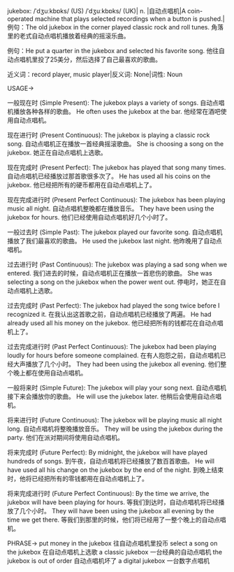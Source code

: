 jukebox: /ˈdʒuːkbɒks/ (US) /ˈdʒuːkbɒks/ (UK)| n. |自动点唱机|A coin-operated machine that plays selected recordings when a button is pushed.|例句：The old jukebox in the corner played classic rock and roll tunes.  角落里的老式自动点唱机播放着经典的摇滚乐曲。

例句：He put a quarter in the jukebox and selected his favorite song. 他往自动点唱机里投了25美分，然后选择了自己最喜欢的歌曲。

近义词：record player, music player|反义词: None|词性: Noun


USAGE->

一般现在时 (Simple Present):
The jukebox plays a variety of songs. 自动点唱机播放各种各样的歌曲。
He often uses the jukebox at the bar. 他经常在酒吧使用自动点唱机。


现在进行时 (Present Continuous):
The jukebox is playing a classic rock song. 自动点唱机正在播放一首经典摇滚歌曲。
She is choosing a song on the jukebox. 她正在自动点唱机上选歌。


现在完成时 (Present Perfect):
The jukebox has played that song many times. 自动点唱机已经播放过那首歌很多次了。
He has used all his coins on the jukebox. 他已经把所有的硬币都用在自动点唱机上了。


现在完成进行时 (Present Perfect Continuous):
The jukebox has been playing music all night. 自动点唱机整晚都在播放音乐。
They have been using the jukebox for hours. 他们已经使用自动点唱机好几个小时了。


一般过去时 (Simple Past):
The jukebox played our favorite song. 自动点唱机播放了我们最喜欢的歌曲。
He used the jukebox last night. 他昨晚用了自动点唱机。


过去进行时 (Past Continuous):
The jukebox was playing a sad song when we entered. 我们进去的时候，自动点唱机正在播放一首悲伤的歌曲。
She was selecting a song on the jukebox when the power went out. 停电时，她正在自动点唱机上选歌。


过去完成时 (Past Perfect):
The jukebox had played the song twice before I recognized it. 在我认出这首歌之前，自动点唱机已经播放了两遍。
He had already used all his money on the jukebox. 他已经把所有的钱都花在自动点唱机上了。


过去完成进行时 (Past Perfect Continuous):
The jukebox had been playing loudly for hours before someone complained. 在有人抱怨之前，自动点唱机已经大声播放了几个小时。
They had been using the jukebox all evening. 他们整个晚上都在使用自动点唱机。


一般将来时 (Simple Future):
The jukebox will play your song next. 自动点唱机接下来会播放你的歌曲。
He will use the jukebox later. 他稍后会使用自动点唱机。


将来进行时 (Future Continuous):
The jukebox will be playing music all night long. 自动点唱机将整晚播放音乐。
They will be using the jukebox during the party. 他们在派对期间将使用自动点唱机。


将来完成时 (Future Perfect):
By midnight, the jukebox will have played hundreds of songs. 到午夜，自动点唱机将已经播放了数百首歌曲。
He will have used all his change on the jukebox by the end of the night. 到晚上结束时，他将已经把所有的零钱都用在自动点唱机上了。


将来完成进行时 (Future Perfect Continuous):
By the time we arrive, the jukebox will have been playing for hours. 等我们到达时，自动点唱机将已经播放了几个小时。
They will have been using the jukebox all evening by the time we get there. 等我们到那里的时候，他们将已经用了一整个晚上的自动点唱机。


PHRASE->
put money in the jukebox  往自动点唱机里投币
select a song on the jukebox 在自动点唱机上选歌
a classic jukebox  一台经典的自动点唱机
the jukebox is out of order 自动点唱机坏了
a digital jukebox  一台数字点唱机
